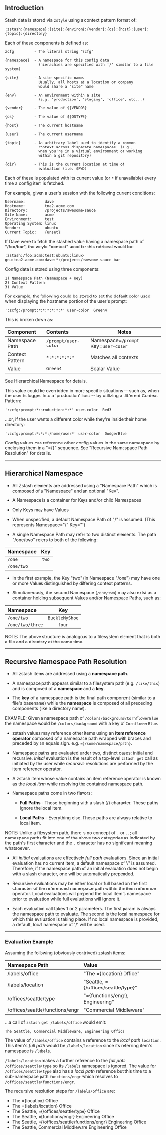 
## Introduction

Stash data is stored via `zstyle` using a context pattern format of:

    :zstash:{namespace}:{site}:{environ}:{vendor}:{os}:{host}:{user}:{topic}:{directory}

Each of these components is defined as:

    zcfg         - The literal string "zcfg"
    
    {namespace}  - A namespace for this config data
                   (hierachies are specified with '/' similar to a file system)
    
    {site}       - A site specific name.
                   Usually, all hosts at a location or company
                   would share a "site" name
    
    {env}        - An environment within a site
                   (e.g. 'production', 'staging', 'office', etc...)
    
    {vendor}     - The value of ${VENDOR}

    {os}         - The value of ${OSTYPE}

    {host}       - The current hostname

    {user}       - The current username

    {topic}      - An arbitrary label used to identify a common
                   context across disparate namespaces. (e.g.,
                   when you're in a virtual environment or working
                   within a git repository)

    {dir}        - This is the current location at time of
                   evaluation (i.e. $PWD)

Each of these is populated with its current value (or `*` if unavailable)
every time a config item is fetched.

For example, given a user's session with the following current conditions:

    Username:         dave
    Hostname:         tna2.acme.com
    Directory:        /projects/awesome-sauce
    Site Name:        acme
    Environment:      test
    Operating System: linux
    Vendor:           ubuntu
    Current Topic:    {unset}

If Dave were to fetch the stashed value having a namespace path of
"/foo/bar", the zstyle "context" used for this retrieval would be:

    :zstash:/foo:acme:test:ubuntu:linux-gnu:tna2.acme.com:dave:*:/projects/awesome-sauce bar

Config data is stored using three components:

    1) Namespace Path (Namespace + Key)
    2) Context Pattern
    3) Value

For example, the following could be stored to set the default color used
when displaying the hostname portion of the user's prompt:

    ':zcfg:/prompt:*:*:*:*:*:*' user-color  Green4

This is broken down as:

| Component        | Contents             | Notes                                 |
| :-------------   | :------------------  | ------------------------------------- |
| Namespace Path   | `/prompt/user-color` | Namespace=`/prompt` Key=`user-color`  |
| Context Pattern  | `*:*:*:*:*:*`        | Matches all contexts                  |
| Value            | `Green4`             | Scalar Value                          |

See Hierarchical Namespace for details.

This value could be overridden in more specific situations -- such as, when the
user is logged into a 'production' host -- by utilizing a different Context
Pattern:

    ':zcfg:prompt:*:production:*:*' user-color  Red3

...or, if the user wants a different color while they're inside their home
directory:

    ':zcfg:prompt:*:*:*:/home/user*' user-color  DodgerBlue

Config values can reference other config values in the same namespace by
enclosing them in a "={}" sequence. See "Recursive Namespace Path Resolution"
for details.

----

## Hierarchical Namespace 

* All Zstash elements are addressed using a "Namespace Path" which is composed
  of a "Namespace" and an optional "Key".

* A Namespace is a container for Keys and/or child Namespaces

* Only Keys may have Values

* When unspecified, a default Namespace Path of "/" is assumed.
  (This represents Namespace="/" Key="")

* A single Namespace Path may refer to two distinct elements.  The path
  "/one/two" refers to both of the following:

| Namespace  |  Key   |
| :--------  | :----: |
| `/one`     | `two`  |
| `/one/two` |        |


* In the first example, the Key "two" (in Namespace "/one") may have one or
  more Values distinguished by differing context patterns.

* Simultaneously, the second Namespace (`/one/two`) may also exist as
  a container holding subsequent Values and/or Namespace Paths, such as:

| Namespace        |      Key       |
| :--------------- | :------------: |
| `/one/two`       | `BuckleMyShoe` |
| `/one/two/three` | `four`         |

NOTE: The above structure is analogous to a filesystem element that is both
a file and a directory at the same time.

----

## Recursive Namespace Path Resolution

* All zstash items are addressed using a **namespace path**.

* A namespace path appears similar to a filesystem path (e.g. `/like/this`) and
is composed of a **namespace** and a **key**.

* The **key** of a namespace path is the final path component (similar to a
  file's basename) while the **namespace** is composed of all preceding
  components (like a directory name).

EXAMPLE: Given a namespace path of `/colors/background/CornflowerBlue` the
namespace would be `/colors/background` with a key of `CornflowerBlue`.

* zstash values may reference other items using an **item reference operator**
  composed of a namespace path wrapped with braces and preceded by an equals
  sign. e.g. `={/some/namespace/path}`.

* Namespace paths are evaluated under two, distinct cases: initial and
  recursive.  *Initial* evaluation is the result of a top-level `zstash get`
  call as initiated by the user while *recursive* resolutions are performed
  by the item reference operator.

* A zstash item whose value contains an item reference operator is known as
  the *local item* while resolving the contained namespace path.

* Namespace paths come in two flavors:

    * **Full Paths**  - Those beginning with a slash (/) character. These paths
                        ignore the local item.

    * **Local Paths** - Everything else. These paths are always relative to
                        local item.

NOTE: Unlike a filesystem path, there is no concept of `.` or `..`; all
namespace paths fit into one of the above two categories as indicated by
the path's first character and the `.` character has no significant meaning
whatsoever.

* All *initial* evaluations are effectively *full path* evaluations. Since an
  initial evaluation has no current item, a default namespace of '/' is
  assumed.  Therefore, if the namespace path of an initial evaluation does not
  begin with a slash character, one will be automatically prepended.

* Recursive evaluations may be either local or full based on the first
  character of the referenced namespace path within the item reference
  operator.  Local evaluations will prepend the local item's namespace prior
  to evaluation while full evaluations will ignore it.

* Each evaluation call takes 1 or 2 parameters. The first param is always the
  namespace path to evaluate. The second is the local namespace for which this
  evaluation is taking place. If no local namespace is provided, a default,
  local namespace of '/' will be used.

----

### Evaluation Example

Assuming the following (obviously contrived) zstash items:

|  **Namespace Path**               |  **Value**                            |
|  :------------------------------  |  :----------------------------------  |
|  /labels/office                   |  "The ={location} Office"             |
|  /labels/location                 |  "Seattle, ={/offices/seattle/type}"  |
|  /offices/seattle/type            |  "={functions/engr}, Engineering"     |
|  /offices/seattle/functions/engr  |  "Commercial Middleware"              |

...a call of `zstash get /labels/office` would emit:

```
The Seattle, Commercial Middleware, Engineering Office
```
The value of `/labels/office` contains a reference to the *local path*
`location`. This item's *full path* would be `/labels/location` since its
referring item's namespace is `/labels`.

`/labels/location` makes a further reference to the *full path*
`/offices/seattle/type` so its `/labels` namespace is ignored. The value for
`/offices/seattle/type` also has a *local path* reference but this time to a
sub-namespace path `functions/engr` which resolves to
`/offices/seattle/functions/engr`.

The recursive resolution steps for `/labels/office` are:

* The ={location} Office
* The ={labels/location} Office
* The Seattle, ={/offices/seattle/type} Office
* The Seattle, ={functions/engr} Engineering Office
* The Seattle, ={/offices/seattle/functions/engr} Engineering Office
* The Seattle, Commercial Middleware Engineering Office

<!--- TODO: Add example using namespace path patterns (i.e. `/foo/*/bar`) -->
